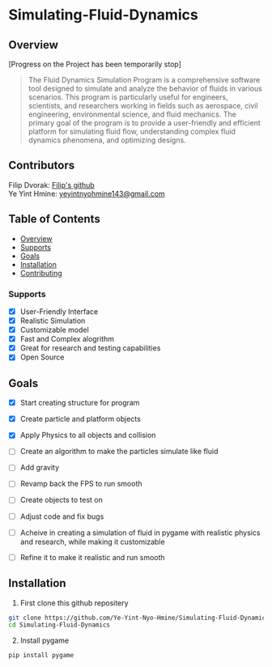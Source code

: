 # Simulating-Fluid-Dynamics

## Overview
[Progress on the Project has been temporarily stop]
>The Fluid Dynamics Simulation Program is a comprehensive software tool
>designed to simulate and analyze the behavior of fluids in various scenarios.
>This program is particularly useful for engineers, scientists, and researchers
>working in fields such as aerospace, civil engineering, environmental science, and fluid mechanics.
>The primary goal of the program is to provide a user-friendly and efficient platform for simulating fluid flow,
>understanding complex fluid dynamics phenomena, and optimizing designs.

## Contributors
Filip Dvorak: <a href="https://github.com/DvorakFilip" target="_blank"> Filip's github</a> 
<br/>
Ye Yint Hmine: <a href="mailto:yeyintnyohmine143@gmail.com" target="_blank"> yeyintnyohmine143@gmail.com</a> 
<!--- add license in the future time --->

## Table of Contents
- [Overview](#overview)
- [Supports](#supports)
- [Goals](#goals)
- [Installation](#installation)
- [Contributing](#contributors)
<!--- - [License](#license) --->

### Supports
- [x] User-Friendly Interface
- [x] Realistic Simulation
- [x] Customizable model
- [x] Fast and Complex alogrithm
- [x] Great for research and testing capabilities
- [x] Open Source 

## Goals
- [x] Start creating structure for program
- [x] Create particle and platform objects
- [x] Apply Physics to all objects and collision
- [ ] Create an algorithm to make the particles simulate like fluid
- [ ] Add gravity
- [ ] Revamp back the FPS to run smooth
- [ ] Create objects to test on
- [ ] Adjust code and fix bugs
- [ ] Acheive in creating a simulation of fluid in pygame with realistic physics and research, while making it customizable
- [ ] Refine it to make it realistic and run smooth


## Installation

1. First clone this github repositery
```bash
git clone https://github.com/Ye-Yint-Nyo-Hmine/Simulating-Fluid-Dynamics.git
cd Simulating-Fluid-Dynamics
```
2. Install pygame
```bash
pip install pygame
```



